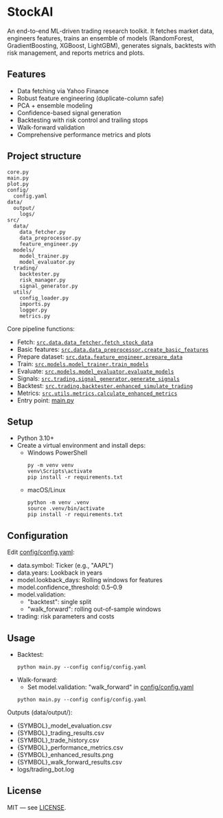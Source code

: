 # StockAI

An end-to-end ML-driven trading research toolkit. It fetches market data, engineers features, trains an ensemble of models (RandomForest, GradientBoosting, XGBoost, LightGBM), generates signals, backtests with risk management, and reports metrics and plots.

## Features
- Data fetching via Yahoo Finance
- Robust feature engineering (duplicate-column safe)
- PCA + ensemble modeling
- Confidence-based signal generation
- Backtesting with risk control and trailing stops
- Walk-forward validation
- Comprehensive performance metrics and plots

## Project structure
```
core.py
main.py
plot.py
config/
  config.yaml
data/
  output/
    logs/
src/
  data/
    data_fetcher.py
    data_preprocessor.py
    feature_engineer.py
  models/
    model_trainer.py
    model_evaluator.py
  trading/
    backtester.py
    risk_manager.py
    signal_generator.py
  utils/
    config_loader.py
    imports.py
    logger.py
    metrics.py
```

Core pipeline functions:
- Fetch: [`src.data.data_fetcher.fetch_stock_data`](src/data/data_fetcher.py)
- Basic features: [`src.data.data_preprocessor.create_basic_features`](src/data/data_preprocessor.py)
- Prepare dataset: [`src.data.feature_engineer.prepare_data`](src/data/feature_engineer.py)
- Train: [`src.models.model_trainer.train_models`](src/models/model_trainer.py)
- Evaluate: [`src.models.model_evaluator.evaluate_models`](src/models/model_evaluator.py)
- Signals: [`src.trading.signal_generator.generate_signals`](src/trading/signal_generator.py)
- Backtest: [`src.trading.backtester.enhanced_simulate_trading`](src/trading/backtester.py)
- Metrics: [`src.utils.metrics.calculate_enhanced_metrics`](src/utils/metrics.py)
- Entry point: [main.py](main.py)

## Setup
- Python 3.10+
- Create a virtual environment and install deps:
  - Windows PowerShell
    ```
    py -m venv venv
    venv\Scripts\activate
    pip install -r requirements.txt
    ```
  - macOS/Linux
    ```
    python -m venv .venv
    source .venv/bin/activate
    pip install -r requirements.txt
    ```

## Configuration
Edit [config/config.yaml](config/config.yaml):
- data.symbol: Ticker (e.g., "AAPL")
- data.years: Lookback in years
- model.lookback_days: Rolling windows for features
- model.confidence_threshold: 0.5–0.9
- model.validation:
  - "backtest": single split
  - "walk_forward": rolling out-of-sample windows
- trading: risk parameters and costs

## Usage
- Backtest:
  ```
  python main.py --config config/config.yaml
  ```
- Walk-forward:
  - Set model.validation: "walk_forward" in [config/config.yaml](config/config.yaml)
  ```
  python main.py --config config/config.yaml
  ```

Outputs (data/output/):
- {SYMBOL}_model_evaluation.csv
- {SYMBOL}_trading_results.csv
- {SYMBOL}_trade_history.csv
- {SYMBOL}_performance_metrics.csv
- {SYMBOL}_enhanced_results.png
- {SYMBOL}_walk_forward_results.csv
- logs/trading_bot.log



## License
MIT — see [LICENSE](LICENSE).
